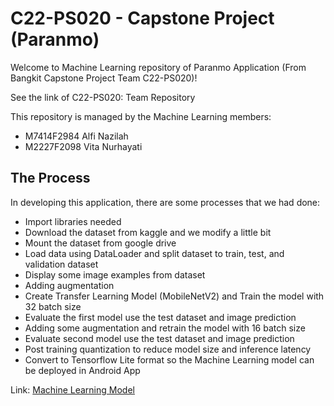 # C22-PS020 - Capstone Project (Paranmo)
Welcome to Machine Learning repository of Paranmo Application (From Bangkit Capstone Project Team C22-PS020)!

See the link of C22-PS020: Team Repository

This repository is managed by the Machine Learning members:

- M7414F2984 Alfi Nazilah
- M2227F2098 Vita Nurhayati

## The Process
In developing this application, there are some processes that we had done:

- Import libraries needed
- Download the dataset from kaggle and we modify a little bit
- Mount the dataset from google drive
- Load data using DataLoader and split dataset to train, test, and validation dataset 
- Display some image examples from dataset
- Adding augmentation
- Create Transfer Learning Model (MobileNetV2) and Train the model with 32 batch size
- Evaluate the first model  use the test dataset and image prediction
- Adding some augmentation and retrain the model with 16 batch size
- Evaluate second model use the test dataset and image prediction
- Post training quantization to reduce model size and inference latency
- Convert to Tensorflow Lite format so the Machine Learning model can be deployed in Android App

Link: [Machine Learning Model](https://github.com/alfigrace/capstone/blob/machine-learning/BestModelParanmo.ipynb)
